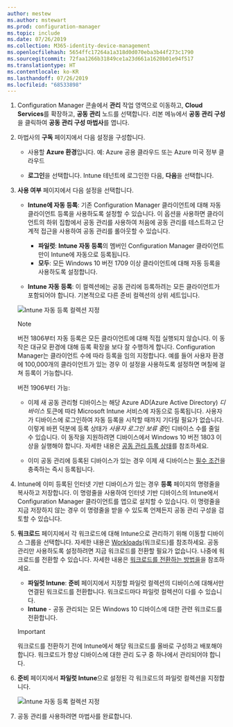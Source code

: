 ```yaml
---
author: mestew
ms.author: mstewart
ms.prod: configuration-manager
ms.topic: include
ms.date: 07/26/2019
ms.collection: M365-identity-device-management
ms.openlocfilehash: 5654ffc17264a1a318d0d070eba3b44f273c1790
ms.sourcegitcommit: 72faa1266b31849ce1a23d661a1620b01e94f517
ms.translationtype: HT
ms.contentlocale: ko-KR
ms.lasthandoff: 07/26/2019
ms.locfileid: "68533898"
---
```

<!--3555750 FKA 1357954 --Don't apply H2/H3 in this include file since they are context driven by article-->
1. Configuration Manager 콘솔에서 **관리** 작업 영역으로 이동하고, **Cloud Services**를 확장하고, **공동 관리** 노드를 선택합니다. 리본 메뉴에서 **공동 관리 구성**을 클릭하여 **공동 관리 구성 마법사**를 엽니다.

2. 마법사의 **구독** 페이지에서 다음 설정을 구성합니다.

    - 사용할 **Azure 환경**입니다. 예: Azure 공용 클라우드 또는 Azure 미국 정부 클라우드<!--4075452-->  

    - **로그인**을 선택합니다. Intune 테넌트에 로그인한 다음, **다음**을 선택합니다.  

3. **사용 여부** 페이지에서 다음 설정을 선택합니다.

   - **Intune에 자동 등록**: 기존 Configuration Manager 클라이언트에 대해 자동 클라이언트 등록을 사용하도록 설정할 수 있습니다. 이 옵션을 사용하면 클라이언트의 하위 집합에서 공동 관리를 사용하여 처음에 공동 관리를 테스트하고 단계적 접근을 사용하여 공동 관리를 롤아웃할 수 있습니다.

      - **파일럿**: **Intune 자동 등록**의 멤버인 Configuration Manager 클라이언트만이 Intune에 자동으로 등록됩니다.
      - **모두**: 모든 Windows 10 버전 1709 이상 클라이언트에 대해 자동 등록을 사용하도록 설정합니다.

   - **Intune 자동 등록**: 이 컬렉션에는 공동 관리에 등록하려는 모든 클라이언트가 포함되어야 합니다. 기본적으로 다른 준비 컬렉션의 상위 세트입니다.

   ![Intune 자동 등록 컬렉션 지정 ](../media/3555750-co-management-onboarding-enablement.png)

      > [!Note]  
      > 버전 1806부터 자동 등록은 모든 클라이언트에 대해 직접 실행되지 않습니다. 이 동작은 대규모 환경에 대해 등록 확장을 보다 잘 수행하게 합니다. Configuration Manager는 클라이언트 수에 따라 등록을 임의 지정합니다. 예를 들어 사용자 환경에 100,000개의 클라이언트가 있는 경우 이 설정을 사용하도록 설정하면 며칠에 걸쳐 등록이 가능합니다.<!--1358003-->  
      >
      > 버전 1906부터 가능:
      >
      > - 이제 새 공동 관리형 디바이스는 해당 Azure AD(Azure Active Directory) *디바이스* 토큰에 따라 Microsoft Intune 서비스에 자동으로 등록됩니다. 사용자가 디바이스에 로그인하여 자동 등록을 시작할 때까지 기다릴 필요가 없습니다. 이렇게 바뀐 덕분에 등록 상태가 *사용자 로그인 보류 중*인 디바이스 수를 줄일 수 있습니다.<!-- 4454491 --> 이 동작을 지원하려면 디바이스에서 Windows 10 버전 1803 이상을 실행해야 합니다. 자세한 내용은 [공동 관리 등록 상태](/sccm/comanage/how-to-monitor#co-management-enrollment-status)를 참조하세요.
      >
      > - 이미 공동 관리에 등록된 디바이스가 있는 경우 이제 새 디바이스는 [필수 조건](/sccm/comanage/overview#prerequisites)을 충족하는 즉시 등록됩니다.<!--4321130-->

4. Intune에 이미 등록된 인터넷 기반 디바이스가 있는 경우 **등록** 페이지의 명령줄을 복사하고 저장합니다. 이 명령줄을 사용하여 인터넷 기반 디바이스의 Intune에서 Configuration Manager 클라이언트를 앱으로 설치할 수 있습니다. 이 명령줄을 지금 저장하지 않는 경우 이 명령줄을 받을 수 있도록 언제든지 공동 관리 구성을 검토할 수 있습니다.

5. **워크로드** 페이지에서 각 워크로드에 대해 Intune으로 관리하기 위해 이동할 디바이스 그룹을 선택합니다. 자세한 내용은 [Workloads](/sccm/comanage/workloads)(워크로드)를 참조하세요. 공동 관리만 사용하도록 설정하려면 지금 워크로드를 전환할 필요가 없습니다. 나중에 워크로드를 전환할 수 있습니다. 자세한 내용은 [워크로드를 전환하는 방법을](/sccm/comanage/how-to-switch-workloads)을 참조하세요.  

    - **파일럿 Intune**: **준비** 페이지에서 지정할 파일럿 컬렉션의 디바이스에 대해서만 연결된 워크로드를 전환합니다. 워크로드마다 파일럿 컬렉션이 다를 수 있습니다.
    - **Intune** - 공동 관리되는 모든 Windows 10 디바이스에 대한 관련 워크로드를 전환합니다.  

    > [!Important]
    > 워크로드를 전환하기 전에 Intune에서 해당 워크로드를 올바로 구성하고 배포해야 합니다. 워크로드가 항상 디바이스에 대한 관리 도구 중 하나에서 관리되어야 합니다.  

6. **준비** 페이지에서 **파일럿 Intune**으로 설정된 각 워크로드의 파일럿 컬렉션을 지정합니다.

   ![Intune 자동 등록 컬렉션 지정 ](../media/3555750-co-management-onboarding-staging.png)

7. 공동 관리를 사용하려면 마법사를 완료합니다.
